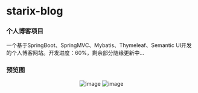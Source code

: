 # starix-blog
### 个人博客项目
一个基于SpringBoot、SpringMVC、Mybatis、Thymeleaf、Semantic UI开发的个人博客网站。开发进度：60%，剩余部分随缘更新中...

### 预览图
<div align="center">
<img src="https://swj-bucke.oss-cn-shenzhen.aliyuncs.com/github-images/20200614143347.png?Expires=1592123818&OSSAccessKeyId=TMP.3KgrHSSkEUmQPD8guK9ZBLDs88FR3gcoAoFaryiPtpPgHja75nqaZkbtyT5njRGTftpLBG1sZuTYCsXFSLt637rBzs82gD&Signature=L7vHyl%2BrAIBbDkVQhVyiKXpos%2BY%3D" alt="image" width="auto">
<img src="https://swj-bucke.oss-cn-shenzhen.aliyuncs.com/github-images/20200614143547.png?Expires=1592123837&OSSAccessKeyId=TMP.3Kh8kdLR6qF4pqXmXUXxiFA1zDX45aw8cuhEBNFaRhymZPj5VSmvmgBdLyXg2dPEKenyvPbnYaVXLYQg3ZqgDJ4xKvK2aT&Signature=Oa%2F66YSnlnbvCGUCqT%2BbCBTo5X0%3D" alt="image" width="auto">
</div>
